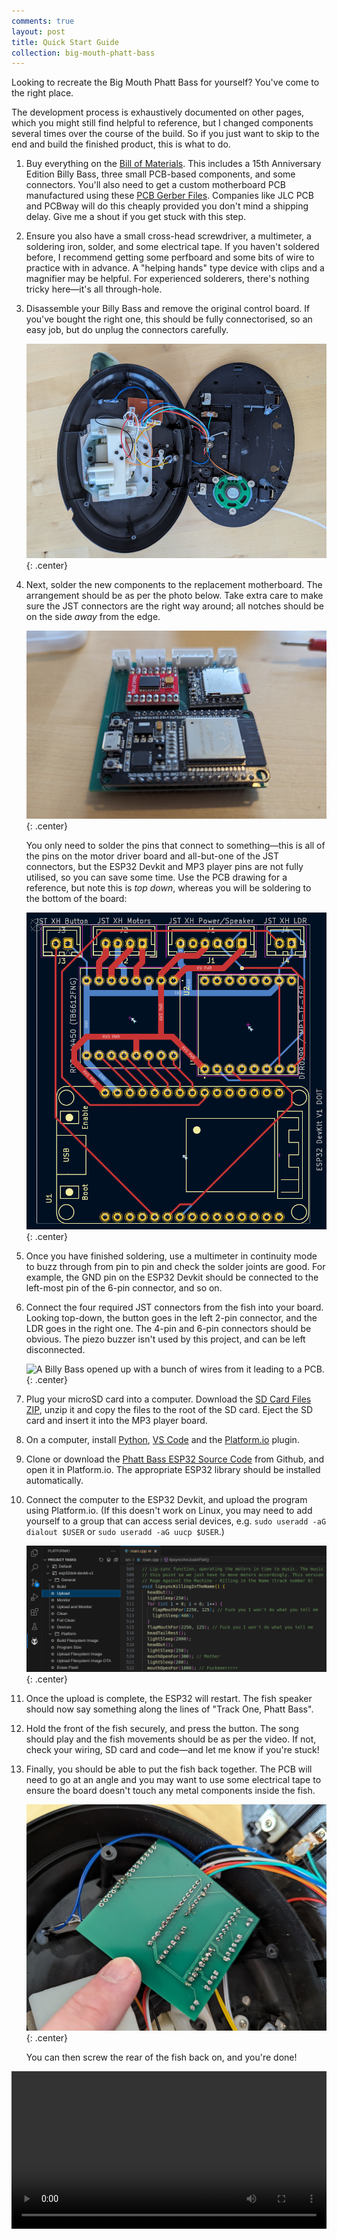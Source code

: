 ```yaml
---
comments: true
layout: post
title: Quick Start Guide
collection: big-mouth-phatt-bass
---
```


Looking to recreate the Big Mouth Phatt Bass for yourself? You've come to the right place.

The development process is exhaustively documented on other pages, which you might still find helpful to reference, but I changed components several times over the course of the build. So if you just want to skip to the end and build the finished product, this is what to do.

1. Buy everything on the [Bill of Materials](/projects/big-mouth-phatt-bass/bom). This includes a 15th Anniversary Edition Billy Bass, three small PCB-based components, and some connectors. You'll also need to get a custom motherboard PCB manufactured using these [PCB Gerber Files](/projects/big-mouth-phatt-bass/phattbass-gerbers.zip). Companies like JLC PCB and PCBway will do this cheaply provided you don't mind a shipping delay. Give me a shout if you get stuck with this step.
2. Ensure you also have a small cross-head screwdriver, a multimeter, a soldering iron, solder, and some electrical tape. If you haven't soldered before, I recommend getting some perfboard and some bits of wire to practice with in advance. A "helping hands" type device with clips and a magnifier may be helpful. For experienced solderers, there's nothing tricky here&mdash;it's all through-hole.
3. Disassemble your Billy Bass and remove the original control board. If you've bought the right one, this should be fully connectorised, so an easy job, but do unplug the connectors carefully.

    ![The insides of a Billy Bass](/projects/big-mouth-phatt-bass/1.jpg){: .center}
    <br/>

4. Next, solder the new components to the replacement motherboard. The arrangement should be as per the photo below. Take extra care to make sure the JST connectors are the right way around; all notches should be on the side *away* from the edge.

    ![Three main components and four JST connectors on a PCB motherboard](/projects/big-mouth-phatt-bass/24.jpg){: .center}

    You only need to solder the pins that connect to something&mdash;this is all of the pins on the motor driver board and all-but-one of the JST connectors, but the ESP32 Devkit and MP3 player pins are not fully utilised, so you can save some time. Use the PCB drawing for a reference, but note this is *top down*, whereas you will be soldering to the bottom of the board:

    ![PCB design](/projects/big-mouth-phatt-bass/pcbdesign.png){: .center}
    <br/>

5. Once you have finished soldering, use a multimeter in continuity mode to buzz through from pin to pin and check the solder joints are good. For example, the GND pin on the ESP32 Devkit should be connected to the left-most pin of the 6-pin connector, and so on.
6. Connect the four required JST connectors from the fish into your board. Looking top-down, the button goes in the left 2-pin connector, and the LDR goes in the right one. The 4-pin and 6-pin connectors should be obvious. The piezo buzzer isn't used by this project, and can be left disconnected.

    ![A Billy Bass opened up with a bunch of wires from it leading to a PCB.](/projects/big-mouth-phatt-bass/main.jpg){: .center}
    <br/>

7. Plug your microSD card into a computer. Download the [SD Card Files ZIP](/projects/big-mouth-phatt-bass/sdcard.zip), unzip it and copy the files to the root of the SD card. Eject the SD card and insert it into the MP3 player board.
8. On a computer, install [Python](https://www.python.org/), [VS Code](https://code.visualstudio.com/) and the [Platform.io](https://platformio.org/) plugin.
9. Clone or download the [Phatt Bass ESP32 Source Code](https://github.com/ianrenton/big-mouth-phatt-bass) from Github, and open it in Platform.io. The appropriate ESP32 library should be installed automatically.
10. Connect the computer to the ESP32 Devkit, and upload the program using Platform.io. (If this doesn't work on Linux, you may need to add yourself to a group that can access serial devices, e.g. `sudo useradd -aG dialout $USER` or `sudo useradd -aG uucp $USER`.)

    ![Uploading code using Platform.io](/projects/big-mouth-phatt-bass/platformio.png){: .center}

11. Once the upload is complete, the ESP32 will restart. The fish speaker should now say something along the lines of "Track One, Phatt Bass".
12. Hold the front of the fish securely, and press the button. The song should play and the fish movements should be as per the video. If not, check your wiring, SD card and code&mdash;and let me know if you're stuck!
13. Finally, you should be able to put the fish back together. The PCB will need to go at an angle and you may want to use some electrical tape to ensure the board doesn't touch any metal components inside the fish.

    ![Rear of the PCB held in place inside the fish enclosure](/projects/big-mouth-phatt-bass/26.jpg){: .center}

    You can then screw the rear of the fish back on, and you're done!

<center><video style="width: 720px; max-width:100%" controls><source src="https://video.ianrenton.com/phattbass/phattbass-back-together.webm" type="video/webm"></video></center>